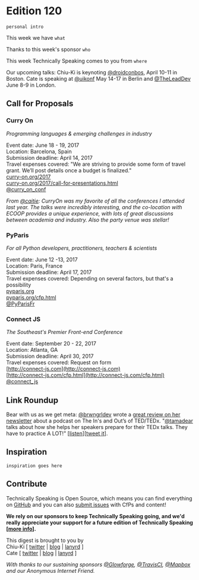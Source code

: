 # Edition 120

`personal intro`

This week we have `what`

Thanks to this week's sponsor `who`

This week Technically Speaking comes to you from `where`

Our upcoming talks: Chiu-Ki is keynoting [@droidconbos](http://twitter.com/droidconbos), April 10-11 in Boston. Cate is speaking at [@uikonf](http://twitter.com/uikonf) May 14-17 in Berlin and [@TheLeadDev](http://twitter.com/theleaddev) June 8-9 in London.


## Call for Proposals

### Curry On  
*Programming languages & emerging challenges in industry*  

Event date: June 18 - 19, 2017  
Location: Barcelona, Spain  
Submission deadline: April 14, 2017  
Travel expenses covered: "We are striving to provide some form of travel grant. We’ll post details once a budget is finalized."  
[curry-on.org/2017](http://curry-on.org/2017)  
[curry-on.org/2017/call-for-presentations.html](http://www.curry-on.org/2017/call-for-presentations.html)  
[@curry_on_conf](https://twitter.com/curry_on_conf)  

*From [@caitie](https://twitter.com/caitie): CurryOn was my favorite of all the conferences I attended last year.  The talks were incredibly interesting, and the co-location with ECOOP provides a unique experience, with lots of great discussions between academia and industry.  Also the party venue was stellar!*

### PyParis

*For all Python developers, practitioners, teachers & scientists*

Event date: June 12 -13, 2017  
Location: Paris, France  
Submission deadline: April 17, 2017  
Travel expenses covered: Depending on several factors, but that's a possibility  
[pyparis.org](http://pyparis.org/)  
[pyparis.org/cfp.html](http://pyparis.org/cfp.html)  
[@PyParisFr](http://twitter.com/PyParisFr)


### Connect JS
*The Southeast's Premier Front-end Conference*

Event date: September 20 - 22, 2017  
Location: Atlanta, GA  
Submission deadline: April 30, 2017  
Travel expenses covered: Request on form  
[http://connect-js.com](http://connect-js.com)  
[http://connect-js.com/cfp.html](http://connect-js.com/cfp.html)  
[@connect_js](https://twitter.com/connect_js)


## Link Roundup

Bear with us as we get meta: [@brwngrldev](https://twitter.com/brwngrldev) wrote a  [great review on her newsletter](https://tinyletter.com/brwngrldev/letters/brwngrldev-march-2017) about a podcast on The In's and Out’s of TED/TEDx. "[@tamadear](https://twitter.com/tamadear) talks about how she helps her speakers prepare for their TEDx talks. They have to practice A LOT!" [[listen](https://thespeakerlab.com/tamsen-webster/)][[tweet it](https://twitter.com/home?status=The%20In's%20And%20Out's%20of%20TED/TEDx%20with%20%40tamadear%20https%3A//thespeakerlab.com/tamsen-webster/%20via%20%40techspeakdigest)].

## Inspiration

`inspiration goes here`  

## Contribute

Technically Speaking is Open Source, which means you can find everything on [GitHub](https://github.com/catehstn/technically-speaking/) and you can also [submit issues](https://github.com/catehstn/technically-speaking/issues/new) with CfPs and content!

**We rely on our sponsors to keep Technically Speaking going, and we'd really appreciate your support for a future edition of Technically Speaking [[more info](http://www.techspeak.email/sponsorship/)].**  


This digest is brought to you by  
Chiu-Ki [ [twitter](https://twitter.com/chiuki) | [blog](http://blog.sqisland.com/) | [lanyrd](http://lanyrd.com/profile/chiuki/) ]  
Cate [ [twitter](https://twitter.com/catehstn) | [blog](http://www.cate.blog/) | [lanyrd](http://lanyrd.com/profile/catehstn/) ]

*With thanks to our sustaining sponsors [@Glowforge](http://twitter.com/glowforge), [@TravisCI](http://twitter.com/travisci), [@Mapbox](http://twitter.com/mapbox) and our Anonymous Internet Friend.*
